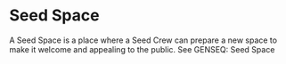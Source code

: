 # Seed Space

A Seed Space is a place where a Seed Crew can prepare a new space to make it welcome and appealing to the public. See GENSEQ: Seed Space